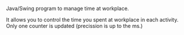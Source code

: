 Java/Swing program to manage time at workplace.

It allows you to control the time you spent at workplace in each
activity.  Only one counter is updated (precission is up to the ms.)

